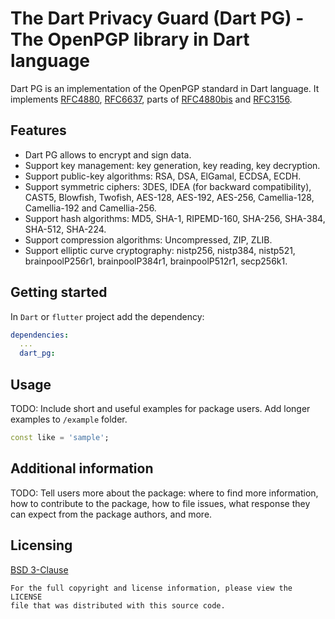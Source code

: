The Dart Privacy Guard (Dart PG) - The OpenPGP library in Dart language
=======================================================================
Dart PG is an implementation of the OpenPGP standard in Dart language. It implements [RFC4880](https://www.rfc-editor.org/rfc/rfc4880), [RFC6637](https://www.rfc-editor.org/rfc/rfc6637), parts of [RFC4880bis](https://datatracker.ietf.org/doc/html/draft-ietf-openpgp-rfc4880bis) and [RFC3156](https://www.rfc-editor.org/rfc/rfc3156).

## Features
* Dart PG allows to encrypt and sign data.
* Support key management: key generation, key reading, key decryption.
* Support public-key algorithms: RSA, DSA, ElGamal, ECDSA, ECDH.
* Support symmetric ciphers: 3DES, IDEA (for backward compatibility), CAST5, Blowfish, Twofish, AES-128, AES-192, AES-256, Camellia-128, Camellia-192 and Camellia-256.
* Support hash algorithms: MD5, SHA-1, RIPEMD-160, SHA-256, SHA-384, SHA-512, SHA-224.
* Support compression algorithms: Uncompressed, ZIP, ZLIB.
* Support elliptic curve cryptography: nistp256, nistp384, nistp521, brainpoolP256r1, brainpoolP384r1, brainpoolP512r1, secp256k1.

## Getting started
In `Dart` or `flutter` project add the dependency:
```yml
dependencies:
  ...
  dart_pg:
```

## Usage

TODO: Include short and useful examples for package users. Add longer examples
to `/example` folder. 

```dart
const like = 'sample';
```

## Additional information

TODO: Tell users more about the package: where to find more information, how to 
contribute to the package, how to file issues, what response they can expect 
from the package authors, and more.

## Licensing
[BSD 3-Clause](LICENSE)

    For the full copyright and license information, please view the LICENSE
    file that was distributed with this source code.
